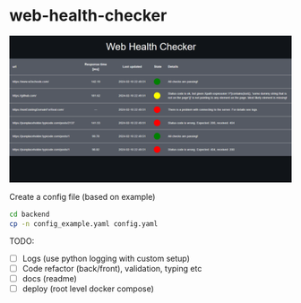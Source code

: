 # web-health-checker


<p align="center">
  <img src="imgs/front_ss.png"  alt="ui"/>
</p>

Create a config file (based on example)
```sh
cd backend
cp -n config_example.yaml config.yaml
```


TODO:
- [ ] Logs (use python logging with custom setup)
- [ ] Code refactor (back/front), validation, typing etc
- [ ] docs (readme)
- [ ] deploy (root level docker compose)
